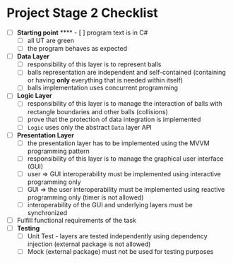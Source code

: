 # Project Stage 2 Checklist

- [ ] **Starting point**
****  - [ ] program text is in C#
  - [ ] all UT are green
  - [ ] the program behaves as expected
- [ ] **Data Layer**
  - [ ] responsibility of this layer is to represent balls
  - [ ] balls representation are independent and self-contained (containing or having **only** everything that is needed within itself)
  - [ ] balls implementation uses concurrent programming
- [ ] **Logic Layer**
  - [ ] responsibility of this layer is to manage the interaction of balls with rectangle boundaries and other balls (collisions)
  - [ ] prove that the protection  of data integration is implemented
  - [ ] `Logic` uses only the abstract `Data` layer API
- [ ] **Presentation Layer**
  - [ ] the presentation layer has to be implemented using the MVVM programming pattern
  - [ ] responsibility of this layer is to manage the graphical user interface (GUI)
  - [ ] user => GUI interoperability must be implemented using interactive programming only
  - [ ] GUI => the user interoperability must be implemented using reactive programming only (timer is not allowed)
  - [ ] interoperability of the GUI and underlying layers must be synchronized
- [ ] Fulfill functional requirements of the task
- [ ] **Testing**
  - [ ] Unit Test - layers are tested independently using dependency injection (external package is not allowed)
  - [ ] Mock (external package) must not be used for testing purposes
